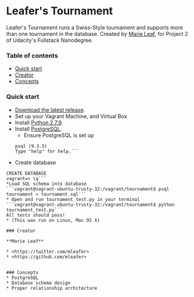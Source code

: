 # Leafer's Tournament

Leafer's Tournament runs a Swiss-Style tournament and supports more than one tournament in the database. Created by [Marie Leaf](https://twitter.com/mleafer), for Project 2 of Udacity's Fullstack Nanodegree.


### Table of contents

* [Quick start](#quick-start)
* [Creator](#creator)
* [Concepts](#concepts)

### Quick start

* [Download the latest release](https://github.com/mleafer/fullstacknanodegree.git).
* Set up your Vagrant Machine, and Virtual Box
* Install [Python 2.7.9](https://www.python.org/downloads/).
* Install [PostgreSQL](http://www.postgresql.org/download/).
  * Ensure PostgreSQL is set up
   ```vagrant@vagrant-ubuntu-trusty-32:/vagrant/tournament$ psql
   psql (9.3.5)
   Type "help" for help.```
* Create database
 ```vagrant=> CREATE DATABASE tournament;
 CREATE DATABASE
 vagrant=> \q```
*Load SQL schema into database
 ```vagrant@vagrant-ubuntu-trusty-32:/vagrant/tournament$ psql tournament < tournament.sql```
* Open and run tournament_test.py in your terminal
 ```vagrant@vagrant-ubuntu-trusty-32:/vagrant/tournament$ python tournament_test.py```
 All tests should pass!
* (This was run on Linux, Mac OS X)

### Creator

**Marie Leaf**

* <https://twitter.com/mleafer>
* <https://github.com/mleafer>


### Concepts
* PostgreSQL
* Database schema design
* Proper relationship architecture